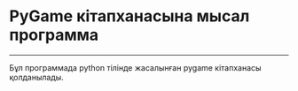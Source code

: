 # PyGame кітапханасына **мысал** программа

---
Бұл программада python тілінде жасалынған pygame кітапханасы қолданылады.
